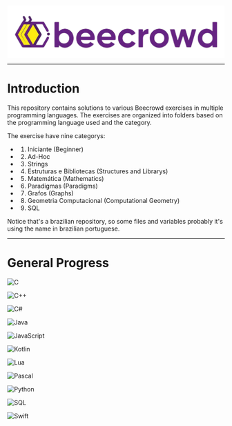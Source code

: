 <img src='./imgs/beecrowd_banner.png' align='center'>

---
# Introduction
This repository contains solutions to various Beecrowd exercises in multiple programming languages. The exercises are organized into folders based on the programming language used and the category.

The exercise have nine categorys:
- 1. Iniciante (Beginner)
- 2. Ad-Hoc
- 3. Strings
- 4. Estruturas e Bibliotecas (Structures and Librarys)
- 5. Matemática (Mathematics)
- 6. Paradigmas (Paradigms)
- 7. Grafos (Graphs)
- 8. Geometria Computacional (Computational Geometry)
- 9. SQL

Notice that's a brazilian repository, so some files and variables probably it's using the name in brazilian portuguese. 

---

# General Progress
![C](https://img.shields.io/badge/40%25-00599C?style=for-the-badge&logo=c&logoColor=white)

![C++](https://img.shields.io/badge/25%25-00599C?style=for-the-badge&logo=c%2B%2B&logoColor=white)

![C#](https://img.shields.io/badge/C%23-10%25-239120?style=for-the-badge&logo=c-sharp&logoColor=white)

![Java](https://img.shields.io/badge/60%25-007396?style=for-the-badge&logo=java&logoColor=white)

![JavaScript](https://img.shields.io/badge/80%25-F7DF1E?style=for-the-badge&logo=javascript&logoColor=black)

![Kotlin](https://img.shields.io/badge/15%25-0095D5?style=for-the-badge&logo=kotlin&logoColor=white)

![Lua](https://img.shields.io/badge/5%25-2C2D72?style=for-the-badge&logo=lua&logoColor=white)

![Pascal](https://img.shields.io/badge/30%25-9ACD32?style=for-the-badge&logo=pascal&logoColor=white)

![Python](https://img.shields.io/badge/100%25-3776AB?style=for-the-badge&logo=python&logoColor=white)

![SQL](https://img.shields.io/badge/70%25-4479A1?style=for-the-badge&logo=mysql&logoColor=white)

![Swift](https://img.shields.io/badge/0%25-FA7343?style=for-the-badge&logo=swift&logoColor=white)